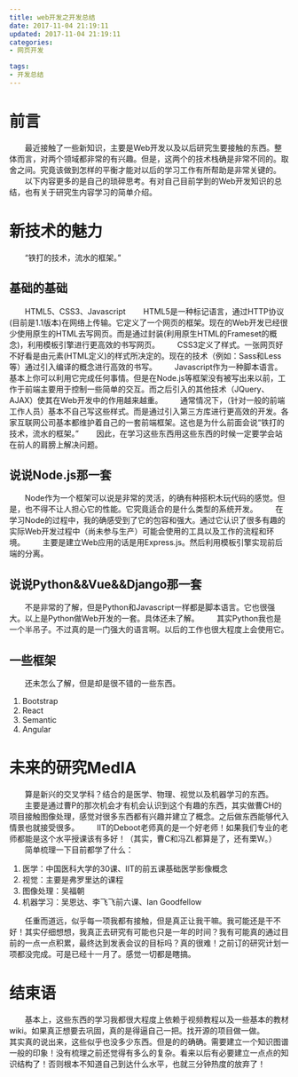 ```yaml
---
title: web开发之开发总结
date: 2017-11-04 21:19:11
updated: 2017-11-04 21:19:11
categories:
- 网页开发

tags:
- 开发总结
---
```

# 前言
&emsp;&emsp;最近接触了一些新知识，主要是Web开发以及以后研究生要接触的东西。整体而言，对两个领域都非常的有兴趣。但是，这两个的技术栈确是非常不同的。取舍之间。究竟该做到怎样的平衡才能对以后的学习工作有所帮助是非常关键的。
&emsp;&emsp;以下内容更多的是自己的琐碎思考。有对自己目前学到的Web开发知识的总结，也有关于研究生内容学习的简单介绍。
<!-- more -->

# 新技术的魅力
&emsp;&emsp;“铁打的技术，流水的框架。”
## 基础的基础
&emsp;&emsp;HTML5、CSS3、Javascript
&emsp;&emsp;HTML5是一种标记语言，通过HTTP协议(目前是1.1版本)在网络上传输。它定义了一个网页的框架。现在的Web开发已经很少使用原生的HTML去写网页。而是通过封装(利用原生HTML的Frameset的概念)，利用模板引擎进行更高效的书写网页。
&emsp;&emsp;CSS3定义了样式。一张网页好不好看是由元素(HTML定义)的样式所决定的。现在的技术（例如：Sass和Less等）通过引入编译的概念进行高效的书写。
&emsp;&emsp;Javascript作为一种脚本语言。基本上你可以利用它完成任何事情。但是在Node.js等框架没有被写出来以前，工作于前端主要用于控制一些简单的交互。而之后引入的其他技术（JQuery、AJAX）使其在Web开发中的作用越来越重。
&emsp;&emsp;通常情况下，（针对一般的前端工作人员）基本不自己写这些样式。而是通过引入第三方库进行更高效的开发。各家互联网公司基本都维护着自己的一套前端框架。这也是为什么前面会说“铁打的技术，流水的框架。”
&emsp;&emsp;因此，在学习这些东西用这些东西的时候一定要学会站在前人的肩膀上解决问题。

## 说说Node.js那一套
&emsp;&emsp;Node作为一个框架可以说是非常的灵活，的确有种搭积木玩代码的感觉。但是，也不得不让人担心它的性能。它究竟适合的是什么类型的系统开发。
&emsp;&emsp;在学习Node的过程中，我的确感受到了它的包容和强大。通过它认识了很多有趣的实际Web开发过程中（尚未参与生产）可能会使用的工具以及工作的流程和环境。
&emsp;&emsp;主要是建立Web应用的话是用Express.js。然后利用模板引擎实现前后端的分离。

## 说说Python&&Vue&&Django那一套
&emsp;&emsp;不是非常的了解，但是Python和Javascript一样都是脚本语言。它也很强大。以上是Python做Web开发的一套。具体还未了解。
&emsp;&emsp;其实Python我也是一个半吊子。不过真的是一门强大的语言啊。以后的工作也很大程度上会使用它。

## 一些框架
&emsp;&emsp;还未怎么了解，但是却是很不错的一些东西。
1. Bootstrap
2. React
3. Semantic
4. Angular

# 未来的研究MedIA
&emsp;&emsp;算是新兴的交叉学科？结合的是医学、物理、视觉以及机器学习的东西。
&emsp;&emsp;主要是通过曹P的那次机会才有机会认识到这个有趣的东西，其实做曹CH的项目接触图像处理，感觉对很多东西都有兴趣并建立了概念。之后做东西能够代入情景也就接受很多。
&emsp;&emsp;IIT的Deboot老师真的是一个好老师！如果我们专业的老师都能是这个水平授课该有多好！（其实，曹C和冯ZL都算是了，还有栗W。）
&emsp;&emsp;简单梳理一下目前都学了什么：
1. 医学：中国医科大学的30课、IIT的前五课基础医学影像概念
2. 视觉：主要是弗罗里达的课程
3. 图像处理：吴福朝
4. 机器学习：吴恩达、李飞飞前六课、Ian Goodfellow

&emsp;&emsp;任重而道远，似乎每一项我都有接触，但是真正让我干嘛。我可能还是干不好！其实仔细想想，我真正去研究有可能也只是一年的时间？我有可能真的通过目前的一点一点积累，最终达到发表会议的目标吗？真的很难！之前订的研究计划一项都没完成。可是已经十一月了。感觉一切都是瞎搞。

# 结束语
&emsp;&emsp;基本上，这些东西的学习我都很大程度上依赖于视频教程以及一些基本的教材wiki。如果真正想要去巩固，真的是得逼自己一把。找开源的项目做一做。
&emsp;&emsp;其实真的说出来，这些似乎也没多少东西。但是的的确确。需要建立一个知识图谱一般的印象！没有梳理之前还觉得有多么的复杂。看来以后有必要建立一点点的知识结构了！否则根本不知道自己到达什么水平，也就三分钟热度的放弃了！